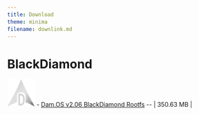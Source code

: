 ```yaml
---
title: Download
theme: minima
filename: downlink.md
---
```


# BlackDiamond
![DAMOS_ICO](https://github.com/SMGXSCRIPTS/Dam.OS/raw/main/lib/DAM.OS-LOGO_V3_64x64.png) - [Dam.OS v2.06 BlackDiamond Rootfs](https://github.com/SMGXSCRIPTS/Dam.OS/releases/download/Rootfs/damos-arm64-rootfs.tar.xz) -- | 350.63 MB |
